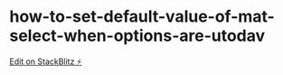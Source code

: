 # how-to-set-default-value-of-mat-select-when-options-are-utodav

[Edit on StackBlitz ⚡️](https://stackblitz.com/edit/how-to-set-default-value-of-mat-select-when-options-are-utodav)